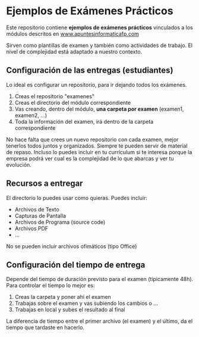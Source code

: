 # Ejemplos de Exámenes Prácticos

Este repositorio contiene  **ejemplos de exámenes prácticos**
vinculados a los módulos descritos en www.apuntesinformaticafp.com

Sirven como plantillas de examen y también como actividades de
trabajo. El nivel de complejidad está adaptado a nuestro contexto. 

## Configuración de las entregas (estudiantes)

Lo ideal es configurar un repositorio, para ir dejando todos los exámenes. 

1. Creas el repositorio "examenes"
2. Creas el directorio del módulo correspondiente
3. Vas creando, dentro del módulo, **una carpeta por examen** (examen1, examen2, ...)
4. Toda la información del examen, irá dentro de la carpeta correspondiente

No hace falta que crees un nuevo repositorio con cada examen, mejor tenerlos todos juntos y organizados. Siempre te pueden servir de material de
repaso. Incluso lo puedes incluir en tu currículum si te interesa
porque la empresa podrá ver cual es la complejidad de lo que abarcas y
ver tu evolución. 

## Recursos a entregar

El directorio lo puedes usar como quieras. Puedes incluir:

 - Archivos de Texto
 - Capturas de Pantalla
 - Archivos de Programa (source code)
 - Archivos PDF
 - ...

No se pueden incluir archivos ofimáticos (tipo Office)

## Configuración del tiempo de entrega

Depende del tiempo de duración previsto para el examen (típicamente
48h). Para controlar el tiempo lo mejor es: 

1. Creas la carpeta y poner ahí el examen
2. Trabajas sobre el examen y vas subiendo los cambios o ...
3. Trabajas en local y subes el resultado al final

La diferencia de tiempo entre el primer archivo (el examen) y el
último, da el tiempo que tardaste en hacerlo. 
